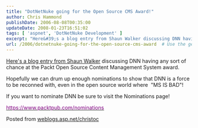 ```yaml
---
title: "DotNetNuke going for the Open Source CMS Award!"
author: Chris Hammond
publishDate: 2006-08-08T00:35:00
updateDate: 2008-01-23T16:51:02
tags: [ 'aspnet', 'DotNetNuke Development' ]
excerpt: "Here&#39;s a blog entry from Shaun Walker discussing DNN having any sort of chance at the Packt Open Source Content Management System award.Hopefully we can drum up enough nominations to show that DNN is a force to be reconned with, even in the open source world where &nbsp;&quot;MS IS BAD&quot;!If you want to nominate DNN be sure to visit the Nominations page!https://www.packtpub.com/nominations Posted from..."
url: /2006/dotnetnuke-going-for-the-open-source-cms-award  # Use the generated URL with year
---
```

<p><a href="https://dotnetnuke.com/Community/Blogs/tabid/825/EntryID/1053/Default.aspx" target="_blank">Here&#39;s a blog entry from Shaun Walker</a> discussing DNN having any sort of chance at the Packt Open Source Content Management System award.</p><p>Hopefully we can drum up enough nominations to show that DNN is a force to be reconned with, even in the open source world where &nbsp;&quot;MS IS BAD&quot;!</p><p>If you want to nominate DNN be sure to visit the Nominations page!</p><p><a href="https://www.packtpub.com/nominations"><u><font color="#800080">https://www.packtpub.com/nominations</font></u></a></p> Posted from <A href="https://weblogs.asp.net/christoc/">weblogs.asp.net/christoc</a>
